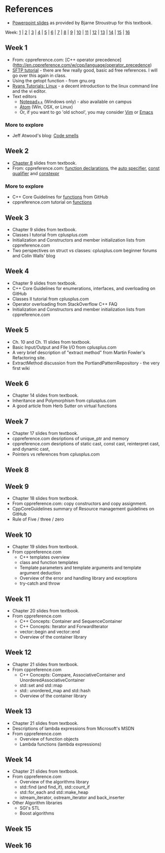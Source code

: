 References
==========

* [Powerpoint slides](http://stroustrup.com/Programming/lecture-slides.html)
as provided by Bjarne Stroustrup for this textbook.

Week: 
[1](#Week-1) | 
[2](#Week-2) | 
[3](#Week-3) | 
[4](#Week-4) | 
[5](#Week-5) | 
[6](#Week-6) | 
[7](#Week-7) | 
[8](#Week-8) | 
[9](#Week-9) | 
[10](#Week-10) | 
[11](#Week-11) | 
[12](#Week-12) | 
[13](#Week-13) | 
[14](#Week-14) | 
[15](#Week-15) | 
[16](#Week-16)

## Week 1

* From: cppreference.com: 
[C++ operator precedence] (http://en.cppreference.com/w/cpp/language/operator_precedence)
* [SFTP tutorial](http://www.thegeekstuff.com/2010/06/ftp-sftp-tutorial) - there are few really good, basic ad free references. I will go over this again in class.
* Using the getopt function - from gnu.org
* [Ryans Tutorials: Linux](https://www.gnu.org/software/libc/manual/html_node/Using-Getopt.html) - a decent introduction to the linux command line and the vi editor.
* Text editors
  * [Notepad++](https://notepad-plus-plus.org/) (Windows only) - also available on campus
  * [Atom](https://atom.io/) (Win, OSX, or Linux)
  * Or, if you want to go 'old school', you may consider 
    [Vim](http://www.vim.org/) or [Emacs](http://www.gnu.org/software/emacs/)

### More to explore
* Jeff Atwood's blog: [Code smells](https://blog.codinghorror.com/code-smells/)

## Week 2

* [Chapter 8](http://stroustrup.com/Programming/8_functions.ppt) slides from textbook.
* From: cppreference.com: 
  [function declarations](http://en.cppreference.com/w/cpp/language/function), 
  the [auto specifier](http://en.cppreference.com/w/cpp/language/auto), 
  [const qualifier](http://en.cppreference.com/w/cpp/language/cv) and 
  [constexpr](http://en.cppreference.com/w/cpp/language/constant_expression)

### More to explore
* C++ Core Guidelines for 
  [functions](https://github.com/isocpp/CppCoreGuidelines/blob/master/CppCoreGuidelines.md#S-functions) from GitHub
* cppreference.com tutorial on [functions](http://www.cplusplus.com/doc/tutorial/functions/)


## Week 3

* Chapter 9 slides from textbook.
* Classes I tutorial from cplusplus.com
* Initialization and Constructors and member initialization lists from cppreference.com
* Two perspectives on struct vs classes: cplusplus.com beginner forums and Colin Walls' blog

## Week 4

* Chapter 9 slides from textbook.
* C++ Core Guidelines for enumerations, interfaces, and overloading on GitHub
* Classes II tutorial from cplusplus.com
* Operator overloading from StackOverflow C++ FAQ
* Initialization and Constructors and member initialization lists from cppreference.com

## Week 5

* Ch. 10 and Ch. 11 slides from textbook.
* Basic Input/Output and FIle I/O from cplusplus.com
* A very brief description of "extract method" from Martin Fowler's Refactoring site.
* ExtractMethod discussion from the PortlandPatternRepository - the very first wiki

## Week 6

* Chapter 14 slides from textbook.
* Inheritance and Polymorphism from cplusplus.com
* A good article from Herb Sutter on virtual functions


## Week 7

* Chapter 17 slides from textbook.
* cppreference.com desriptions of unique_ptr and memory
* cppreference.com desriptions of static cast, const cast, reinterpret cast, and dynamic cast,
* Pointers vs references from cplusplus.com

## Week 8


## Week 9

* Chapter 18 slides from textbook.
* From cppreference.com: copy constructors and copy assignment.
* CppCoreGuidelines summary of Resource management guidelines on GitHub
* Rule of Five / three / zero

## Week 10

* Chapter 19 slides from textbook.
* From cppreference.com
  * C++ templates overview
  * class and function templates
  * Template parameters and template arguments and template argument deduction
  * Overview of the error and handling library and exceptions
  * try-catch and throw

## Week 11

* Chapter 20 slides from textbook.
* From cppreference.com
  * C++ Concepts: Container and SequenceContainer
  * C++ Concepts: Iterator and ForwardIterator
  * vector::begin and vector::end
  * Overview of the container library

## Week 12

* Chapter 21 slides from textbook.
* From cppreference.com
  * C++ Concepts: Compare, AssociativeContainer and UnorderedAssociativeContainer
  * std::set and std::map
  * std:: unordered_map and std::hash
  * Overview of the container library

## Week 13

* Chapter 21 slides from textbook.
* Descriptions of lambda expressions from Microsoft's MSDN
* From cppreference.com
  * Overview of function objects
  * Lambda functions (lambda expressions)

## Week 14

* Chapter 21 slides from textbook.
* From cppreference.com
  * Overview of the algorithms library
  * std::find (and find_if), std::count_if
  * std::for_each and std::make_heap
  * istream_iterator, ostream_iterator and back_inserter
* Other Algorithm libraries
  * SGI's STL
  * Boost algorithms

## Week 15


## Week 16



